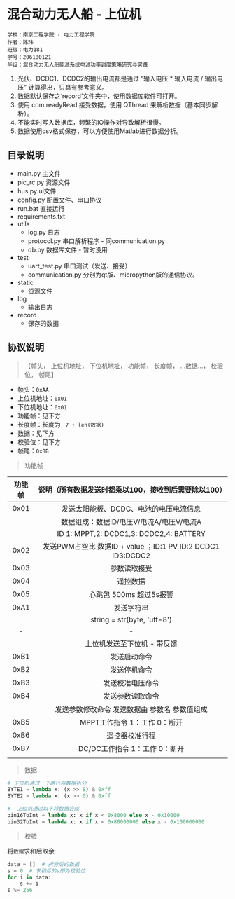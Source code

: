 # 混合动力无人船 - 上位机

    学校：南京工程学院 - 电力工程学院
    作者：陈玮
    班级：电力181
    学号：206180121
    毕设：混合动力无人船能源系统电源功率调度策略研究与实践

1. 光伏、DCDC1、DCDC2的输出电流都是通过 “输入电压 * 输入电流 / 输出电压” 计算得出，只具有参考意义。
2. 数据默认保存之‘record’文件夹中，使用数据库软件可打开。
3. 使用 com.readyRead 接受数据，使用 QThread 来解析数据（基本同步解析）。
4. 不能实时写入数据库，频繁的IO操作对导致解析很慢。
5. 数据使用csv格式保存，可以方便使用Matlab进行数据分析。

## 目录说明

- main.py 主文件
- pic_rc.py 资源文件
- hus.py ui文件
- config.py 配置文件、串口协议
- run.bat 直接运行
- requirements.txt
- utils
    - log.py 日志
    - protocol.py 串口解析程序 - 同communication.py
    - db.py 数据库文件 - 暂时没用
- test
    - uart_test.py 串口测试（发送、接受）
    - communication.py 分别为qt版、micropython版的通信协议。
- static
    - 资源文件
- log
    - 输出日志
- record
    - 保存的数据

## 协议说明

> 【帧头， 上位机地址， 下位机地址， 功能帧， 长度帧， ...数据...， 校验位， 帧尾】

- 帧头：`0xAA`
- 上位机地址：`0x01`
- 下位机地址：`0x01`
- 功能帧：见下方
- 长度帧：长度为 ` 7 + len(数据)`
- 数据：见下方
- 校验位：见下方
- 帧尾：`0xBB`

> 功能帧

| 功能帧 |    说明（所有数据发送时都乘以100，接收到后需要除以100）     |
| :----: | :---------------------------------------------------------: |
|  0x01  |           发送太阳能板、DCDC、电池的电压电流信息            |
|        |          数据组成：数据ID/电压V/电流A/电压V/电流A           |
|        |           ID 1: MPPT,2: DCDC1,3: DCDC2,4: BATTERY           |
|  0x02  | 发送PWM占空比 数据ID + value ；ID:1 PV ID:2 DCDC1 ID3:DCDC2 |
|  0x03  |                        参数读取接受                         |
|  0x04  |                          遥控数据                           |
|  0x05  |                  心跳包  500ms 超过5s报警                   |
|  0xA1  |                         发送字符串                          |
|        |                 string = str(byte, 'utf-8')                 |
|   -    |                              -                              |
|        |                 上位机发送至下位机 - 带反馈                 |
|  0xB1  |                        发送启动命令                         |
|  0xB2  |                        发送停机命令                         |
|  0xB3  |                      发送校准电压命令                       |
|  0xB4  |                      发送参数读取命令                       |
|        |        发送参数修改命令 发送数据由 参数名 参数值组成        |
|  0xB5  |                MPPT工作指令 1：工作 0：断开                 |
|  0xB6  |                       遥控器校准行程                        |
|  0xB7  |                DC/DC工作指令 1：工作 0：断开                |
|        |                                                             |

> 数据

```python
# 下位机通过一下两行将数据拆分
BYTE1 = lambda x: (x >> 8) & 0xff
BYTE2 = lambda x: (x >> 0) & 0xff

#  上位机通过以下将数据合成
bin16ToInt = lambda x: x if x < 0x8000 else x - 0x10000
bin32ToInt = lambda x: x if x < 0x80000000 else x - 0x100000000
```

> 校验

将`数据`求和后取余

```python
data = []  # 拆分后的数据
s = 0  # 求和后的s即为校验位
for i in data:
    s += i
s %= 256
```